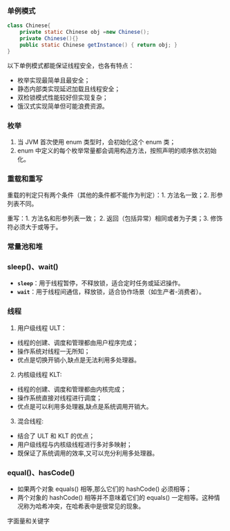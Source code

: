 ### 单例模式

```java
class Chinese{
	private static Chinese obj =new Chinese();
	private Chinese(){}
	public static Chinese getInstance() { return obj; }
}
```

以下单例模式都能保证线程安全，也各有特点：
- 枚举实现最简单且最安全；
- 静态内部类实现延迟加载且线程安全；
- 双检锁模式性能较好但实现复杂；
- 饿汉式实现简单但可能浪费资源。

### 枚举

1. 当 JVM 首次使用 enum 类型时，会初始化这个 enum 类；
2. enum 中定义的每个枚举常量都会调用构造方法，按照声明的顺序依次初始化。

### 重载和重写

重载的判定只有两个条件（其他的条件都不能作为判定）：1. 方法名一致；2. 形参列表不同。

重写：1. 方法名和形参列表一致； 2. 返回（包括异常）相同或者为子类；3. 修饰符必须大于或等于。

### 常量池和堆

### sleep()、wait()

- **`sleep`**：用于线程暂停，不释放锁，适合定时任务或延迟操作。
- **`wait`**：用于线程间通信，释放锁，适合协作场景（如生产者-消费者）。

### 线程

1. 用户级线程 ULT：
- 线程的创建、调度和管理都由用户程序完成；
- 操作系统对线程一无所知；
- 优点是切换开销小,缺点是无法利用多处理器。
  
2. 内核级线程 KLT:  
- 线程的创建、调度和管理都由内核完成；
- 操作系统直接对线程进行调度；
- 优点是可以利用多处理器,缺点是系统调用开销大。
  
3. 混合线程:  
- 结合了 ULT 和 KLT 的优点；
- 用户级线程与内核级线程进行多对多映射；
- 既保证了系统调用的效率,又可以充分利用多处理器。

### equal()、hasCode()

- 如果两个对象 equals() 相等,那么它们的 hashCode() 必须相等；
- 两个对象的 hashCode() 相等并不意味着它们的 equals() 一定相等。这种情况称为哈希冲突，在哈希表中是很常见的现象。


字面量和关键字

